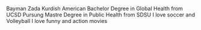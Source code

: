 Bayman Zada
Kurdish American
Bachelor Degree in Global Health from UCSD
Pursung Mastre Degree in Public Health from SDSU
I love soccer and Volleyball
I love funny and action movies
